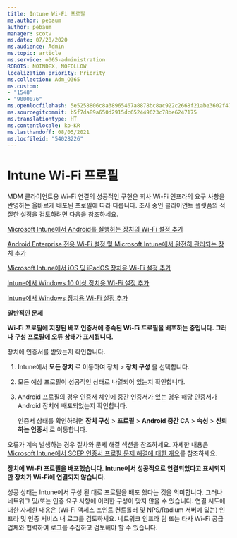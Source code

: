 ```yaml
---
title: Intune Wi-Fi 프로필
ms.author: pebaum
author: pebaum
manager: scotv
ms.date: 07/28/2020
ms.audience: Admin
ms.topic: article
ms.service: o365-administration
ROBOTS: NOINDEX, NOFOLLOW
localization_priority: Priority
ms.collection: Adm_O365
ms.custom:
- "1548"
- "9000076"
ms.openlocfilehash: 5e5258806c8a38965467a8878bc8ac922c2668f21abe3602f479dcdaff8c9b5b
ms.sourcegitcommit: b5f7da89a650d2915dc652449623c78be6247175
ms.translationtype: HT
ms.contentlocale: ko-KR
ms.lasthandoff: 08/05/2021
ms.locfileid: "54028226"
---
```

# <a name="intune-wi-fi-profiles"></a>Intune Wi-Fi 프로필

MDM 클라이언트용 Wi-Fi 연결의 성공적인 구현은 회사 Wi-Fi 인프라의 요구 사항을 반영하는 올바르게 배포된 프로필에 따라 다릅니다. 조사 중인 클라이언트 플랫폼의 적절한 설정을 검토하려면 다음을 참조하세요. 

[Microsoft Intune에서 Android를 실행하는 장치의 Wi-Fi 설정 추가](https://docs.microsoft.com/intune/wi-fi-settings-android)

[Android Enterprise 전용 Wi-Fi 설정 및 Microsoft Intune에서 완전히 관리되는 장치 추가](https://docs.microsoft.com/intune/wi-fi-settings-android-enterprise)

[Microsoft Intune에서 iOS 및 iPadOS 장치용 Wi-Fi 설정 추가](https://docs.microsoft.com/intune/wi-fi-settings-ios)

[Intune에서 Windows 10 이상 장치용 Wi-Fi 설정 추가](https://docs.microsoft.com/intune/wi-fi-settings-windows)

[Intune에서 Windows 장치용 Wi-Fi 설정 추가](https://docs.microsoft.com/intune/wi-fi-settings-import-windows-8-1)

**일반적인 문제**

**Wi-Fi 프로필에 지정된 배포 인증서에 종속된 Wi-Fi 프로필을 배포하는 중입니다. 그러나 구성 프로필에 오류 상태가 표시됩니다.**

장치에 인증서를 받았는지 확인합니다.

1. Intune에서 **모든 장치** 로 이동하여 장치 > **장치 구성** 을 선택합니다.

2. 모든 예상 프로필이 성공적인 상태로 나열되어 있는지 확인합니다.

3. Android 프로필의 경우 인증서 체인에 중간 인증서가 있는 경우 해당 인증서가 Android 장치에 배포되었는지 확인합니다.

    인증서 상태를 확인하려면 **장치 구성** > **프로필** > **Android 중간 CA** > **속성** > **신뢰하는 인증서** 로 이동합니다.

오류가 계속 발생하는 경우 절차와 문제 해결 섹션을 참조하세요. 자세한 내용은 [Microsoft Intune에서 SCEP 인증서 프로필 문제 해결에 대한 개요](https://support.microsoft.com/help/4457481/troubleshooting-scep-certificate-profile-deployment-in-intune)를 참조하세요.

**장치에 Wi-Fi 프로필을 배포했습니다. Intune에서 성공적으로 연결되었다고 표시되지만 장치가 Wi-Fi에 연결되지 않습니다.**

성공 상태는 Intune에서 구성 된 대로 프로필을 배포 했다는 것을 의미합니다. 그러나 네트워크 및/또는 인증 요구 사항에 이러한 구성이 맞지 않을 수 있습니다. 연결 시도에 대한 자세한 내용은 (Wi-Fi 액세스 포인트 컨트롤러 및 NPS/Radium 서버에 있는) 인프라 및 인증 서비스 내 로그를 검토하세요. 네트워크 인프라 팀 또는 타사 Wi-Fi 공급 업체와 협력하여 로그를 수집하고 검토해야 할 수 있습니다.